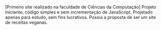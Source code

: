 [Primeiro site realizado na faculdade de Ciências da Computação]
Projeto Iniciante, código simples e sem incrementação de JavaScript. Projetado apenas para estudo, sem fins lucrativos.
Possui a proposta de ser um site de receitas veganas.

